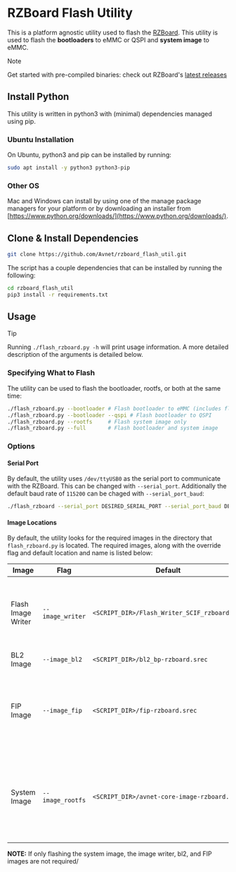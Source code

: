 # RZBoard Flash Utility

This is a platform agnostic utility used to flash the [RZBoard](https://www.avnet.com/wps/portal/us/products/avnet-boards/avnet-board-families/rzboard-v2l/). This utility is used to flash the **bootloaders** to eMMC or QSPI and **system image** to eMMC.

> [!NOTE]
> Get started with pre-compiled binaries: check out RZBoard's [latest releases](https://github.com/Avnet/RZ-V2L-HUB/releases)

## Install Python

This utility is written in python3 with (minimal) dependencies managed using pip.

### Ubuntu Installation

On Ubuntu, python3 and pip can be installed by running:

```bash
sudo apt install -y python3 python3-pip
```

### Other OS

Mac and Windows can install by using one of the manage package managers for your platform or by downloading an installer from [https://www.python.org/downloads/](https://www.python.org/downloads/).

## Clone & Install Dependencies
```bash
git clone https://github.com/Avnet/rzboard_flash_util.git
```

The script has a couple dependencies that can be installed by running the following:
```bash
cd rzboard_flash_util
pip3 install -r requirements.txt
```

## Usage
> [!TIP]
> Running `./flash_rzboard.py -h` will print usage information.  A more detailed description of the arguments is detailed below.

### Specifying What to Flash

The utility can be used to flash the bootloader, rootfs, or both at the same time:

```bash
./flash_rzboard.py --bootloader # Flash bootloader to eMMC (includes flash image writer, BL2 image writer, FIP image)
./flash_rzboard.py --bootloader --qspi # Flash bootloader to QSPI 
./flash_rzboard.py --rootfs     # Flash system image only
./flash_rzboard.py --full       # Flash bootloader and system image
```

### Options

#### Serial Port

By default, the utility uses `/dev/ttyUSB0` as the serial port to communicate with the RZBoard. This can be changed with `--serial_port`.  Additionally the default baud rate of `115200` can be chaged with `--serial_port_baud`:

```bash
./flash_rzboard --serial_port DESIRED_SERIAL_PORT --serial_port_baud DESIRED_BAUD_RATE
```

#### Image Locations

By default, the utility looks for the required images in the directory that `flash_rzboard.py` is located. The required images, along with the override flag and default location and name is listed below:

| Image | Flag | Default | Description |
|-|-|-|-|
| Flash Image Writer | `--image_writer` | `<SCRIPT_DIR>/Flash_Writer_SCIF_rzboard.mot` | Application loaded in to received bootloader images over serial and write to eMMC |
| BL2 Image | `--image_bl2` | `<SCRIPT_DIR>/bl2_bp-rzboard.srec` | Bootloader |
| FIP Image | `--image_fip` | `<SCRIPT_DIR>/fip-rzboard.srec` | Bootloader, ARM TFA (Trusted Firmware-A) BL31, and u-boot in a combined image |
| System Image | `--image_rootfs` | `<SCRIPT_DIR>/avnet-core-image-rzboard.wic` | Contains the linux kernel, device tree (dtb), and root filesystem (rootfs) in a minimized format. |

**NOTE:** If only flashing the system image, the image writer, bl2, and FIP images are not required/
